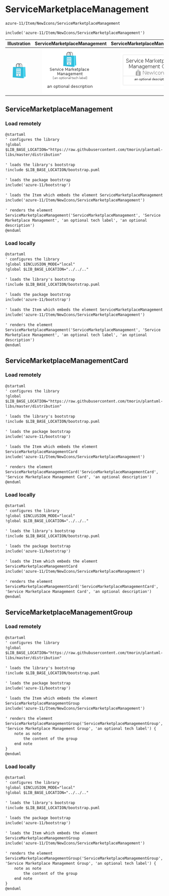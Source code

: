 # ServiceMarketplaceManagement


```text
azure-11/Item/NewIcons/ServiceMarketplaceManagement
```

```text
include('azure-11/Item/NewIcons/ServiceMarketplaceManagement')
```



| Illustration | ServiceMarketplaceManagement | ServiceMarketplaceManagementCard | ServiceMarketplaceManagementGroup |
| :---: | :---: | :---: | :---: |
| ![illustration for Illustration](../../../azure-11/Item/NewIcons/ServiceMarketplaceManagement.png) | ![illustration for ServiceMarketplaceManagement](../../../azure-11/Item/NewIcons/ServiceMarketplaceManagement.Local.png) | ![illustration for ServiceMarketplaceManagementCard](../../../azure-11/Item/NewIcons/ServiceMarketplaceManagementCard.Local.png) | ![illustration for ServiceMarketplaceManagementGroup](../../../azure-11/Item/NewIcons/ServiceMarketplaceManagementGroup.Local.png) |




## ServiceMarketplaceManagement

### Load remotely
```plantuml
@startuml
' configures the library
!global $LIB_BASE_LOCATION="https://raw.githubusercontent.com/tmorin/plantuml-libs/master/distribution"

' loads the library's bootstrap
!include $LIB_BASE_LOCATION/bootstrap.puml

' loads the package bootstrap
include('azure-11/bootstrap')

' loads the Item which embeds the element ServiceMarketplaceManagement
include('azure-11/Item/NewIcons/ServiceMarketplaceManagement')

' renders the element
ServiceMarketplaceManagement('ServiceMarketplaceManagement', 'Service Marketplace Management', 'an optional tech label', 'an optional description')
@enduml
```

### Load locally
```plantuml
@startuml
' configures the library
!global $INCLUSION_MODE="local"
!global $LIB_BASE_LOCATION="../../.."

' loads the library's bootstrap
!include $LIB_BASE_LOCATION/bootstrap.puml

' loads the package bootstrap
include('azure-11/bootstrap')

' loads the Item which embeds the element ServiceMarketplaceManagement
include('azure-11/Item/NewIcons/ServiceMarketplaceManagement')

' renders the element
ServiceMarketplaceManagement('ServiceMarketplaceManagement', 'Service Marketplace Management', 'an optional tech label', 'an optional description')
@enduml
```

## ServiceMarketplaceManagementCard

### Load remotely
```plantuml
@startuml
' configures the library
!global $LIB_BASE_LOCATION="https://raw.githubusercontent.com/tmorin/plantuml-libs/master/distribution"

' loads the library's bootstrap
!include $LIB_BASE_LOCATION/bootstrap.puml

' loads the package bootstrap
include('azure-11/bootstrap')

' loads the Item which embeds the element ServiceMarketplaceManagementCard
include('azure-11/Item/NewIcons/ServiceMarketplaceManagement')

' renders the element
ServiceMarketplaceManagementCard('ServiceMarketplaceManagementCard', 'Service Marketplace Management Card', 'an optional description')
@enduml
```

### Load locally
```plantuml
@startuml
' configures the library
!global $INCLUSION_MODE="local"
!global $LIB_BASE_LOCATION="../../.."

' loads the library's bootstrap
!include $LIB_BASE_LOCATION/bootstrap.puml

' loads the package bootstrap
include('azure-11/bootstrap')

' loads the Item which embeds the element ServiceMarketplaceManagementCard
include('azure-11/Item/NewIcons/ServiceMarketplaceManagement')

' renders the element
ServiceMarketplaceManagementCard('ServiceMarketplaceManagementCard', 'Service Marketplace Management Card', 'an optional description')
@enduml
```

## ServiceMarketplaceManagementGroup

### Load remotely
```plantuml
@startuml
' configures the library
!global $LIB_BASE_LOCATION="https://raw.githubusercontent.com/tmorin/plantuml-libs/master/distribution"

' loads the library's bootstrap
!include $LIB_BASE_LOCATION/bootstrap.puml

' loads the package bootstrap
include('azure-11/bootstrap')

' loads the Item which embeds the element ServiceMarketplaceManagementGroup
include('azure-11/Item/NewIcons/ServiceMarketplaceManagement')

' renders the element
ServiceMarketplaceManagementGroup('ServiceMarketplaceManagementGroup', 'Service Marketplace Management Group', 'an optional tech label') {
    note as note
        the content of the group
    end note
}
@enduml
```

### Load locally
```plantuml
@startuml
' configures the library
!global $INCLUSION_MODE="local"
!global $LIB_BASE_LOCATION="../../.."

' loads the library's bootstrap
!include $LIB_BASE_LOCATION/bootstrap.puml

' loads the package bootstrap
include('azure-11/bootstrap')

' loads the Item which embeds the element ServiceMarketplaceManagementGroup
include('azure-11/Item/NewIcons/ServiceMarketplaceManagement')

' renders the element
ServiceMarketplaceManagementGroup('ServiceMarketplaceManagementGroup', 'Service Marketplace Management Group', 'an optional tech label') {
    note as note
        the content of the group
    end note
}
@enduml
```

